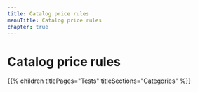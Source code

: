 ```yaml
---
title: Catalog price rules
menuTitle: Catalog price rules
chapter: true
---
```


# Catalog price rules

{{% children titlePages="Tests" titleSections="Categories" %}}
